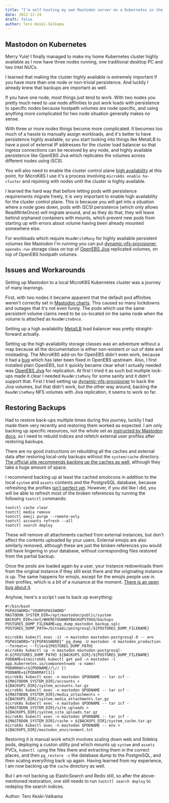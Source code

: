```yaml
---
title: "I'm self-hosting my own Mastodon server on a Kubernetes in the home network"
date: 2022-12-24
draft: false
author: Tero Keski-Valkama
---
```


## Mastodon on Kubernetes

Merry Yule! I finally managed to make my home Kubernetes cluster highly available as I now have three nodes running, one traditional desktop PC and two Intel NUCs.

I learned that making the cluster highly available is extremely important if you have more than one node or non-trivial persistence. And luckily I already knew that backups are important as well.

If you have one node, most things just tend to work. With two nodes you pretty much need to use node affinities to put work loads with persistence to specific nodes because hostpath volumes are node specific, and using anything more complicated for two node situation generally makes no sense.

With three or more nodes things become more complicated. It becomes too much of a hassle to manually assign workloads, and it's better to have persistence highly available, so you start looking into things like MetalLB to have a pool of external IP addresses for the cluster load balancer so that ingress connections can be received by any node, and highly available persistence like OpenEBS Jiva which replicates the volumes across different nodes using iSCSI.

You will also need to enable the cluster control plane [high availability](https://microk8s.io/docs/high-availability) at this point, for MicroK8S I use it's a process involving `microk8s enable ha-cluster` and rejoining with nodes until the cluster is highly available.

I learned the hard way that before letting pods with persistence requirements migrate freely, it is very important to enable high availability for the cluster control plane. This is because you will get into a situation where a node goes down, pods with iSCSI persistence (which only allows ReadWriteOnce) will migrate around, and as they do that, they will leave behind orphaned containers with mounts, which prevent new pods from starting up with errors about volume having been already mounted somewhere else.

For workloads which require `ReadWriteMany` for highly available persistent volumes like Mastodon I'm running you can put [dynamic-nfs-provisioner](https://github.com/openebs/dynamic-nfs-provisioner), `openebs-rwx` storage class on top of [OpenEBS Jiva](https://github.com/openebs/jiva) replicated volumes, on top of OpenEBS hostpath volumes.

## Issues and Workarounds

Setting up Mastodon to a local MicroK8S Kubernetes cluster was a journey of many learnings.

First, with two nodes it became apparent that the default pod affinities weren't correctly set in [Mastodon charts](https://github.com/mastodon/chart/pull/13). This caused so many lockdowns and outages that it's not even funny. The pods which use the same persistent volume claims need to be co-located on the same node when the volume is attached as `ReadWriteOnce`.

Setting up a high availability [MetalLB](https://microk8s.io/docs/addon-metallb) load balancer was pretty straight-forward actually.

Setting up the high availability storage classes was an adventure without a map because all the documentation is either non-existent or out of date and misleading. The MicroK8S add-on for OpenEBS didn't even work, because it had a [bug](https://github.com/canonical/microk8s/issues/3639) which has later been fixed in OpenEBS upstream. Also, I first installed plain OpenEBS, but it quickly became clear what I actually needed was [OpenEBS Jiva](https://github.com/openebs/jiva) for replication. At first I tried it as such but multiple lock-ups made it clear I needed `ReadWriteMany` for some sanity and it didn't support that. First I tried setting up [dynamic-nfs-provisioner](https://github.com/openebs/dynamic-nfs-provisioner) to back the Jiva volumes, but that didn't work, but the other way around, backing the `ReadWriteMany` NFS volumes with Jiva replication, it seems to work so far.

## Restoring Backups

Had to restore back-ups multiple times during this journey, luckily I had made them very recently and restoring them worked as expected. I am only backing up specific resources, not the whole set as [instructed by Mastodon docs](https://docs.joinmastodon.org/admin/backups/), so I need to rebuild indices and refetch external user profiles after restoring backups.

There are no good instructions on rebuilding all the caches and external data after restoring local-only backups without the `system/cache` directory. [The official site recommends backing up the caches as well](https://docs.joinmastodon.org/admin/backups/), although they take a huge amount of space.

I recommend backing up at least the cached emoticons in addition to the local `system` and `assets` contents and the PostgreSQL database, because refreshing the profiles [isn't perfect yet](https://github.com/mastodon/mastodon/issues/17862). However, if you did like I did, you will be able to refresh most of the broken references by running the following `tootctl` commands:

```
tootctl cache clear
tootctl media remove
tootctl emoji purge --remote-only
tootctl accounts refresh --all
tootctl search deploy
```

These will remove all attachments cached from external instances, but don't affect the contents uploaded by your users. External emojis are also similarly removed, although these are just the broken references you would still have lingering in your database, without corresponding files restored from the partial backup.

Once the posts are loaded again by a user, your instance redownloads them from the original instance if they still exist there and the originating instance is up. The same happens for emojis, except for the emojis people use in their profiles, which is a bit of a nuisance at the moment. [There is an open bug about it](https://github.com/mastodon/mastodon/issues/17862).

Anyhow, here's a script I use to back up everything:

```
#!/bin/bash
PGPASSWORD="YOURPGPASSWORD"
MASTODON_SYSTEM_DIR=/opt/mastodon/public/system
BACKUPS_DIR=/mnt/WHEREYOUWANTBACKUPSTOGO/backups
POSTGRES_DUMP_FILENAME=pg_dump_mastodon_backup.sqlc
POSTGRES_DUMP_PATH=/bitnami/postgresql/${POSTGRES_DUMP_FILENAME}

microk8s kubectl exec -it -n mastodon mastodon-postgresql-0 -- env PGPASSWORD="${PGPASSWORD}" pg_dump -U mastodon -d mastodon_production --format=c --file=${POSTGRES_DUMP_PATH}
microk8s kubectl cp -n mastodon mastodon-postgresql-0:${POSTGRES_DUMP_PATH} ${BACKUPS_DIR}/${POSTGRES_DUMP_FILENAME}
PODNAME=$(microk8s kubectl get pod -n mastodon -l app.kubernetes.io/component=web -o name)
PODARRAY=(${PODNAME//\// })
PODNAME=${PODARRAY[1]}
microk8s kubectl exec -n mastodon $PODNAME -- tar zcf - ${MASTODON_SYSTEM_DIR}/accounts > ${BACKUPS_DIR}/system_accounts.tar.gz
microk8s kubectl exec -n mastodon $PODNAME -- tar zcf - ${MASTODON_SYSTEM_DIR}/media_attachments > ${BACKUPS_DIR}/system_media_attachments.tar.gz
microk8s kubectl exec -n mastodon $PODNAME -- tar zcf - ${MASTODON_SYSTEM_DIR}/site_uploads > ${BACKUPS_DIR}/system_site_uploads.tar.gz
microk8s kubectl exec -n mastodon $PODNAME -- tar zcf - ${MASTODON_SYSTEM_DIR}/cache > ${BACKUPS_DIR}/system_cache.tar.gz
microk8s kubectl exec -n mastodon $PODNAME -- env > ${BACKUPS_DIR}/mastodon_environment.txt
```

Restoring it is manual work which involves scaling down web and Sidekiq pods, deploying a custon utility pod which mounts up `system` and `assets` PVCs, `kubectl cp`ing the files there and extracting them in the correct places, and then `pg_restore -c` the database dump to the PostgreSQL, and then scaling everything back up again. Having learned from my experience, I am now backing up the `cache` directory as well.

But I am not backing up ElasticSearch and Redis still, so after the above-mentioned restoration, one still needs to run `tootctl search deploy` to redeploy the search indices.

Author: Tero Keski-Valkama